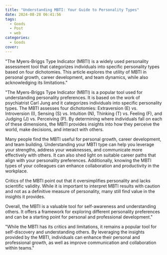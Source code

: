 ```yaml
---
title: "Understanding MBTI: Your Guide to Personality Types"
date: 2024-08-28 06:41:56
tags:
  - Goods
  - Post
  - web
categories:
  - Goods
cover: 
---
```


"The Myers-Briggs Type Indicator (MBTI) is a widely used personality assessment tool that categorizes individuals into specific personality types based on four dichotomies. This article explores the utility of MBTI in personal growth, career development, and team dynamics, while also acknowledging its limitations."

"The Myers-Briggs Type Indicator (MBTI) is a popular tool used for understanding personality preferences. It is based on the work of psychiatrist Carl Jung and it categorizes individuals into specific personality types. The MBTI assesses four dichotomies: Extraversion (E) vs. Introversion (I), Sensing (S) vs. Intuition (N), Thinking (T) vs. Feeling (F), and Judging (J) vs. Perceiving (P). By determining where individuals fall on each of these dimensions, the MBTI provides insights into how they perceive the world, make decisions, and interact with others.

Many people find the MBTI useful for personal growth, career development, and team building. Understanding your MBTI type can help you leverage your strengths, address your weaknesses, and communicate more effectively with others. It can also shed light on suitable career paths that align with your personality preferences. Additionally, knowing the MBTI types of your colleagues can enhance collaboration and productivity in the workplace.

Critics of the MBTI point out that it oversimplifies personality and lacks scientific validity. While it is important to interpret MBTI results with caution and not as a definitive measure of personality, many still find value in the insights it provides.

Overall, the MBTI is a valuable tool for self-awareness and understanding others. It offers a framework for exploring different personality preferences and can be a starting point for personal and professional development."

"While the MBTI has its critics and limitations, it remains a popular tool for self-discovery and understanding others. By leveraging the insights provided by the MBTI, individuals can enhance their personal and professional growth, as well as improve communication and collaboration within teams."
